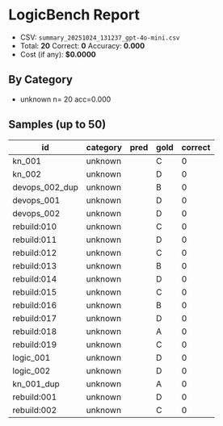 # LogicBench Report

- CSV: `summary_20251024_131237_gpt-4o-mini.csv`
- Total: **20**  Correct: **0**  Accuracy: **0.000**
- Cost (if any): **$0.0000**

## By Category
- unknown      n= 20 acc=0.000

## Samples (up to 50)

id | category | pred | gold | correct
---|---|---|---|---
kn_001 | unknown |  | C | 0
kn_002 | unknown |  | D | 0
devops_002_dup | unknown |  | B | 0
devops_001 | unknown |  | D | 0
devops_002 | unknown |  | D | 0
rebuild:010 | unknown |  | C | 0
rebuild:011 | unknown |  | D | 0
rebuild:012 | unknown |  | C | 0
rebuild:013 | unknown |  | B | 0
rebuild:014 | unknown |  | D | 0
rebuild:015 | unknown |  | C | 0
rebuild:016 | unknown |  | B | 0
rebuild:017 | unknown |  | D | 0
rebuild:018 | unknown |  | A | 0
rebuild:019 | unknown |  | C | 0
logic_001 | unknown |  | D | 0
logic_002 | unknown |  | D | 0
kn_001_dup | unknown |  | A | 0
rebuild:001 | unknown |  | D | 0
rebuild:002 | unknown |  | C | 0
